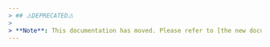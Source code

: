 ```yaml
---
> ## ⚠️DEPRECATED⚠️
> 
> **Note**: This documentation has moved. Please refer to [the new documentation site](https://docs.jmg-it.de/), wich is still WIP!
---
```

